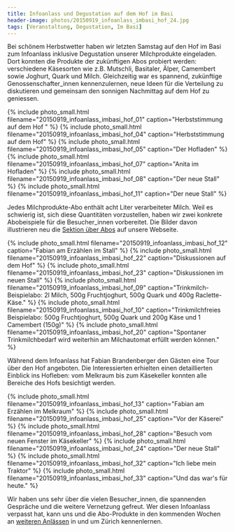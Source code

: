 ```yaml
---
title: Infoanlass und Degustation auf dem Hof im Basi
header-image: photos/20150919_infoanlass_imbasi_hof_24.jpg
tags: [Veranstaltung, Degustation, Im Basi]
---
```


Bei schönem Herbstwetter haben wir letzten Samstag auf den Hof im Basi zum
Infoanlass inklusive Degustation unserer Milchprodukte eingeladen.
Dort konnten die Produkte der zukünftigen Abos probiert werden:
verschiedene Käsesorten wie z.B. Mutschli, Basitaler, Älper, Camembert sowie
Joghurt, Quark und Milch. Gleichzeitig war es spannend, zukünftige
Genossenschafter_innen kennenzulernen, neue Ideen für die Verteilung zu
diskutieren und gemeinsam den sonnigen Nachmittag auf dem Hof zu geniessen.

{% include photo_small.html filename="20150919_infoanlass_imbasi_hof_01" caption="Herbststimmung auf dem Hof " %}
{% include photo_small.html filename="20150919_infoanlass_imbasi_hof_04" caption="Herbststimmung auf dem Hof" %}
{% include photo_small.html filename="20150919_infoanlass_imbasi_hof_05" caption="Der Hofladen" %}
{% include photo_small.html filename="20150919_infoanlass_imbasi_hof_07" caption="Anita im Hofladen" %}
{% include photo_small.html filename="20150919_infoanlass_imbasi_hof_08" caption="Der neue Stall" %}
{% include photo_small.html filename="20150919_infoanlass_imbasi_hof_11" caption="Der neue Stall" %}

Jedes Milchprodukte-Abo enthält acht Liter verarbeiteter Milch. Weil es schwierig
ist, sich diese Quantitäten vorzustellen, haben wir zwei konkrete Abobeispiele
für die Besucher_innen vorbereitet. Die Bilder davon illustrieren neu die
[Sektion über Abos](/abo/#abobeispiele) auf unsere Webseite.

{% include photo_small.html filename="20150919_infoanlass_imbasi_hof_12" caption="Fabian am Erzählen im Stall" %}
{% include photo_small.html filename="20150919_infoanlass_imbasi_hof_22" caption="Diskussionen auf dem Hof" %}
{% include photo_small.html filename="20150919_infoanlass_imbasi_hof_23" caption="Diskussionen im neuen Stall" %}
{% include photo_small.html filename="20150919_infoanlass_imbasi_hof_09" caption="Trinkmilch-Beispielabo: 2l Milch, 500g Fruchtjoghurt, 500g Quark und 400g Raclette-Käse." %}
{% include photo_small.html filename="20150919_infoanlass_imbasi_hof_10" caption="Trinkmilchfreies Beispielabo: 500g Fruchtjoghurt, 500g Quark und 200g Käse und 1 Camembert (150g)" %}
{% include photo_small.html filename="20150919_infoanlass_imbasi_hof_20" caption="Spontaner Trinkmilchbedarf wird weiterhin am Milchautomat erfüllt werden können." %}

Während dem Infoanlass hat Fabian Brandenberger den Gästen eine
Tour über den Hof angeboten. Die Interessierten erhielten einen detaillierten
Einblick ins Hofleben: vom Melkraum bis zum Käsekeller konnten alle Bereiche des
Hofs besichtigt werden. 

{% include photo_small.html filename="20150919_infoanlass_imbasi_hof_13" caption="Fabian am Erzählen im Melkraum" %}
{% include photo_small.html filename="20150919_infoanlass_imbasi_hof_25" caption="Vor der Käserei" %}
{% include photo_small.html filename="20150919_infoanlass_imbasi_hof_28" caption="Besuch vom neuen Fenster im Käsekeller" %}
{% include photo_small.html filename="20150919_infoanlass_imbasi_hof_24" caption="Der neue Stall" %}
{% include photo_small.html filename="20150919_infoanlass_imbasi_hof_32" caption="Ich liebe mein Traktor" %}
{% include photo_small.html filename="20150919_infoanlass_imbasi_hof_33" caption="Und das war's für heute." %}

Wir haben uns sehr über die vielen Besucher_innen, die spannenden Gespräche und
die weitere Vernetzung gefreut. Wer diesen Infoanlass
verpasst hat, kann uns und die Abo-Produkte in den kommenden Wochen an [weiteren
Anlässen](/veranstaltungen/#kommende-veranstaltungen) in und um Zürich
kennenlernen.


